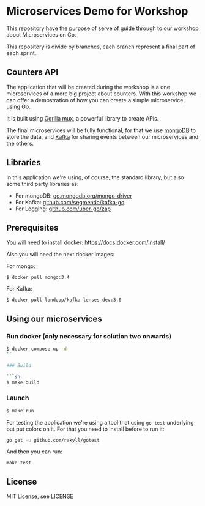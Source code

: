 # Microservices Demo for Workshop

This repository have the purpose of serve of guide through to our workshop about Microservices on Go.

This repository is divide by branches, each branch represent a final part of each sprint.

## Counters API

The application that will be created during the workshop is a one microservices of a more big project about
counters. With this workshop we can offer a demostration of how you can create a simple microservice, using
Go.

It is built using [Gorilla mux](https://github.com/gorilla/mux), a powerful library to create APIs.

The final microservices will be fully functional, for that we use [mongoDB](https://www.mongodb.com/es)
to store the data, and [Kafka](https://kafka.apache.org/) for sharing events between our microservices and the others.

## Libraries

In this application we're using, of course, the standard library, but also some third party libraries as:

* For mongoDB: [go.mongodb.org/mongo-driver](https://github.com/mongodb/mongo-go-driver)
* For Kafka: [github.com/segmentio/kafka-go](https://github.com/segmentio/kafka-go)
* For Logging: [github.com/uber-go/zap](https://github.com/uber-go/zap)

## Prerequisites

You will need to install docker:
https://docs.docker.com/install/

Also you will need the next docker images:

For mongo:
```
$ docker pull mongo:3.4
```

For Kafka:
```
$ docker pull landoop/kafka-lenses-dev:3.0
```

## Using our microservices

### Run docker (only necessary for solution two onwards)
```sh
$ docker-compose up -d
``

### Build

```sh
$ make build
```

### Launch

```sh
$ make run
```

For testing the application we're using a tool that using `go test` underlying but put colors on it.
For that you need to install before to run it:

```sh
go get -u github.com/rakyll/gotest
```

And then you can run:

```
make test
```

## License
MIT License, see [LICENSE](https://github.com/friendsofgo/workshop-microservices/blob/master/LICENSE)